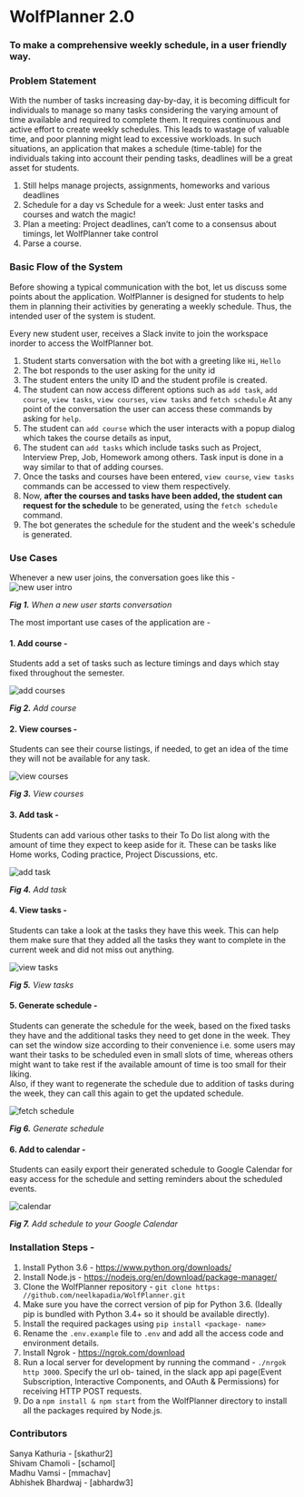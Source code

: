 # WolfPlanner 2.0

### To make a comprehensive weekly schedule, in a user friendly way.
### Problem Statement
With the number of tasks increasing day-by-day, it is becoming difficult for individuals to manage so many tasks considering the varying amount of time available and required to complete them. It requires continuous and active effort to create weekly schedules. This leads to wastage of valuable time, and poor planning might lead to excessive workloads. In such situations, an application that makes a schedule (time-table) for the individuals taking into account their pending tasks, deadlines will be a great asset for students. 
 
1. Still helps manage projects, assignments, homeworks and various deadlines
2. Schedule for a day vs Schedule for a week: Just enter tasks and courses and watch the magic!
3. Plan a meeting: Project deadlines, can’t come to a consensus about timings, let WolfPlanner take control
4. Parse a course.

### Basic Flow of the System
Before showing a typical communication with the bot, let us discuss some points about the application.
WolfPlanner is designed for students to help them in planning their activities by generating a weekly schedule. Thus, the intended user of the system is student.

Every new student user, receives a Slack invite to join the workspace inorder to access the WolfPlanner bot.
1. Student starts conversation with the bot with a greeting like `Hi`, `Hello`
2. The bot responds to the user asking for the unity id
3. The student enters the unity ID and the student profile is created.
4. The student can now access different options such as `add task`, `add course`,  `view tasks`, `view courses`, `view tasks` and `fetch schedule`
At any point of the conversation the user can access these commands by asking for `help`.
5. The student can `add course` which the user interacts with a popup dialog which takes the course details as input,
6. The student can `add tasks` which include tasks such as Project, Interview Prep, Job, Homework among others. Task input is done in a way similar to that of adding courses.
7. Once the tasks and courses have been entered,  `view course`, `view tasks` commands can be accessed to view them respectively.
8. Now, **after the courses and tasks have been added, the student can request for the schedule** to be generated, using the `fetch schedule` command.
9. The bot generates the schedule for the student and the week's schedule is generated. 

### Use Cases
Whenever a new user joins, the conversation goes like this - 
![new user intro](https://user-images.githubusercontent.com/18022447/37309791-5b0d222a-2618-11e8-8ffb-fbe82226f80b.gif)

_**Fig 1.** When a new user starts conversation_


The most important use cases of the application are -

#### 1. Add course -

Students add a set of tasks such as lecture timings and days which stay fixed throughout the semester. 

![add courses](https://user-images.githubusercontent.com/18022447/37310346-01c44bb0-261a-11e8-9991-6f4c804d7386.gif)

_**Fig 2.** Add course_

#### 2. View courses -

Students can see their course listings, if needed, to get an idea of the time they will not be available for any task.

![view courses](https://user-images.githubusercontent.com/18022447/37310381-1b7ffa68-261a-11e8-9d62-3d256fe893d3.gif)

_**Fig 3.** View courses_

#### 3. Add task -

Students can add various other tasks to their To Do list along with the amount of time they expect to keep aside for it. These can be tasks like Home works, Coding practice, Project Discussions, etc.

![add task](https://user-images.githubusercontent.com/18022447/37311307-257c2b56-261d-11e8-9ac3-d69e3e44be44.gif)

_**Fig 4.** Add task_

#### 4. View tasks - 

Students can take a look at the tasks they have this week. This can help them make sure that they added all the tasks they want to complete in the current week and did not miss out anything. 

![view tasks](https://user-images.githubusercontent.com/18022447/37311329-36399cc6-261d-11e8-9cc4-189431084bf5.gif)

_**Fig 5.** View tasks_

#### 5. Generate schedule -

Students can generate the schedule for the week, based on the fixed tasks they have and the additional tasks they need to get done in the week. They can set the window size according to their convenience i.e. some users may want their tasks to be scheduled even in small slots of time, whereas others might want to take rest if the available amount of time is too small for their liking.  
Also, if they want to regenerate the schedule due to addition of tasks during the week, they can call this again to get the updated schedule.

![fetch schedule](https://user-images.githubusercontent.com/18022447/37311732-d86e54c2-261e-11e8-8983-24452b15b32e.gif)

_**Fig 6.** Generate schedule_

#### 6. Add to calendar -

Students can easily export their generated schedule to Google Calendar for easy access for the schedule and setting reminders about the scheduled events.

![calendar](https://user-images.githubusercontent.com/18022447/37869101-1723789c-2f88-11e8-9b81-22178f436e71.gif)

_**Fig 7.** Add schedule to your Google Calendar_

### Installation Steps -
1. Install Python 3.6 - https://www.python.org/downloads/ 
2. Install Node.js - https://nodejs.org/en/download/package-manager/
3. Clone the WolfPlanner repository - `git clone https: //github.com/neelkapadia/WolfPlanner.git`
4. Make sure you have the correct version of pip for Python 3.6. (Ideally pip is bundled with Python 3.4+ so it should be available directly).
5. Install the required packages using `pip install <package- name>`
6. Rename the `.env.example` file to `.env` and add all the access code and environment details.
7. Install Ngrok - https://ngrok.com/download
8. Run a local server for development by running the command - `./nrgok http 3000`. Specify the url ob- tained, in the slack app api page(Event Subscription, Interactive Components, and OAuth & Permissions) for receiving HTTP POST requests.
9. Do a `npm install & npm start` from the WolfPlanner directory to install all the packages required by Node.js.

### Contributors
Sanya Kathuria - [skathur2]<br/>
Shivam Chamoli - [schamol]<br/>
Madhu Vamsi - [mmachav]<br/>
Abhishek Bhardwaj - [abhardw3]
